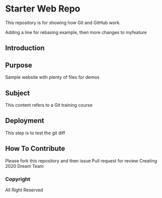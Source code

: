 # Starter Web Repo

This repository is for showing how Git and GitHub work.

Adding a line for rebasing example, then more changes to myfeature

## Introduction


## Purpose

Sample website with plenty of files for demos


## Subject
This content refers to a Git training  course


## Deployment
This step is to test the git diff


## How To Contribute
Please fork this repository and then issue Pull request for review
Creating 2020 Dream Team

### Copyright
All Right Reserved
